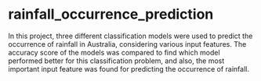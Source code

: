 # rainfall_occurrence_prediction
In this project, three different classification models were used to predict the occurrence of rainfall in Australia, considering various input features. The accuracy score of the models was compared to find which model performed better for this classification problem, and also, the most important input feature was found for predicting the occurrence of rainfall.
